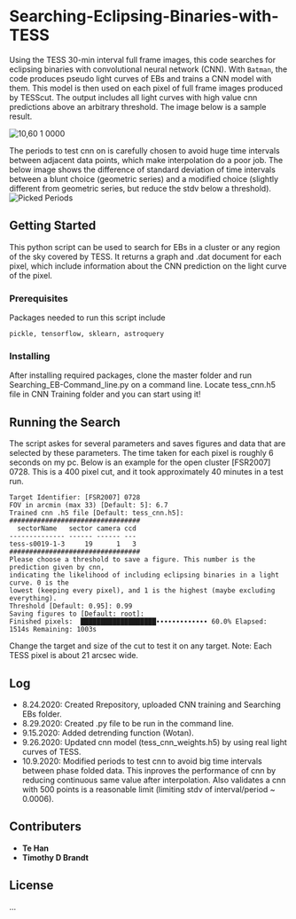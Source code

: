 # Searching-Eclipsing-Binaries-with-TESS
Using the TESS 30-min interval full frame images, this code searches for eclipsing binaries with convolutional neural network (CNN). With `Batman`, the code produces pseudo light curves of EBs and trains a CNN model with them. This model is then used on each pixel of full frame images produced by TESScut. The output includes all light curves with high value cnn predictions above an arbitrary threshold. The image below is a sample result. 

<!--  -->
![10,60  1 0000](https://user-images.githubusercontent.com/49893001/97091618-0a0fab00-15f2-11eb-926e-097c558bb119.png)

The periods to test cnn on is carefully chosen to avoid huge time intervals between adjacent data points, which make interpolation do a poor job. The below image shows the difference of standard deviation of time intervals between a blunt choice (geometric series) and a modified choice (slightly different from geometric series, but reduce the stdv below a threshold). 
![Picked Periods](https://user-images.githubusercontent.com/49893001/95634538-02bb9f80-0a3f-11eb-981f-d2c16084ec94.png)

## Getting Started

This python script can be used to search for EBs in a cluster or any region of the sky covered by TESS. It returns a graph and .dat document for each pixel, which include information about the CNN prediction on the light curve of the pixel. 

### Prerequisites

Packages needed to run this script include
```
pickle, tensorflow, sklearn, astroquery
```

### Installing
After installing required packages, clone the master folder and run Searching_EB-Command_line.py on a command line. Locate tess_cnn.h5 file in CNN Training folder and you can start using it!

## Running the Search
The script askes for several parameters and saves figures and data that are selected by these parameters. The time taken for each pixel is roughly 6 seconds on my pc. Below is an example for the open cluster [FSR2007] 0728. This is a 400 pixel cut, and it took approximately 40 minutes in a test run. 

```
Target Identifier: [FSR2007] 0728
FOV in arcmin (max 33) [Default: 5]: 6.7
Trained cnn .h5 file [Default: tess_cnn.h5]:
#################################
  sectorName   sector camera ccd
-------------- ------ ------ ---
tess-s0019-1-3     19      1   3
#################################
Please choose a threshold to save a figure. This number is the prediction given by cnn, 
indicating the likelihood of including eclipsing binaries in a light curve. 0 is the 
lowest (keeping every pixel), and 1 is the highest (maybe excluding everything).
Threshold [Default: 0.95]: 0.99
Saving figures to [Default: root]:
Finished pixels:  ███████████████████∙∙∙∙∙∙∙∙∙∙∙∙∙ 60.0% Elapsed: 1514s Remaining: 1003s
```
Change the target and size of the cut to test it on any target. Note: Each TESS pixel is about 21 arcsec wide.

## Log
* 8.24.2020: Created Rrepository, uploaded CNN training and Searching EBs folder.
* 8.29.2020: Created .py file to be run in the command line.
* 9.15.2020: Added detrending function (Wotan).
* 9.26.2020: Updated cnn model (tess_cnn_weights.h5) by using real light curves of TESS.
* 10.9.2020: Modified periods to test cnn to avoid big time intervals between phase folded data. This inproves the performance of cnn by reducing continuous same value after interpolation. Also validates a cnn with 500 points is a reasonable limit (limiting stdv of interval/period ~ 0.0006). 

## Contributers

* **Te Han** 
* **Timothy D Brandt** 

## License
 ...

